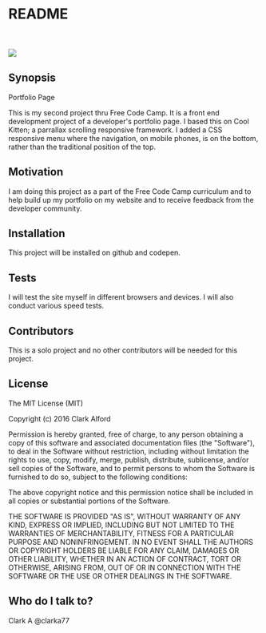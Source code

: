 # README #
<br><br>
<img src="https://cloud.githubusercontent.com/assets/17029470/12766722/aa2525ee-c9ca-11e5-8f9d-11953412b4fe.jpg">

## Synopsis

Portfolio Page

This is my second project thru Free Code Camp. It is a front end development project of a developer's portfolio page. I based this on Cool Kitten; a parrallax scrolling responsive framework. I added a CSS responsive menu where the navigation, on mobile phones, is on the bottom, rather than the traditional position of the top.

## Motivation

I am doing this project as a part of the Free Code Camp curriculum and to help build up my portfolio on my website and to receive feedback from the developer community.

## Installation

This project will be installed on github and codepen.

## Tests

I will test the site myself in different browsers and devices.  I will also conduct various speed tests.

## Contributors

This is a solo project and no other contributors will be needed for this project.

## License

The MIT License (MIT)

Copyright (c) 2016 Clark Alford

Permission is hereby granted, free of charge, to any person obtaining a copy of this software and associated documentation files (the "Software"), to deal in the Software without restriction, including without limitation the rights to use, copy, modify, merge, publish, distribute, sublicense, and/or sell copies of the Software, and to permit persons to whom the Software is furnished to do so, subject to the following conditions:

The above copyright notice and this permission notice shall be included in all copies or substantial portions of the Software.

THE SOFTWARE IS PROVIDED "AS IS", WITHOUT WARRANTY OF ANY KIND, EXPRESS OR IMPLIED, INCLUDING BUT NOT LIMITED TO THE WARRANTIES OF MERCHANTABILITY, FITNESS FOR A PARTICULAR PURPOSE AND NONINFRINGEMENT. IN NO EVENT SHALL THE AUTHORS OR COPYRIGHT HOLDERS BE LIABLE FOR ANY CLAIM, DAMAGES OR OTHER LIABILITY, WHETHER IN AN ACTION OF CONTRACT, TORT OR OTHERWISE, ARISING FROM, OUT OF OR IN CONNECTION WITH THE SOFTWARE OR THE USE OR OTHER DEALINGS IN THE SOFTWARE.

## Who do I talk to?

Clark A
@clarka77